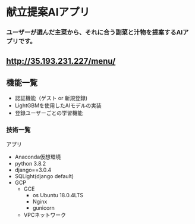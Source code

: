 # 献立提案AIアプリ

### ユーザーが選んだ主菜から、それに合う副菜と汁物を提案するAIアプリです。
## http://35.193.231.227/menu/



## 機能一覧
- 認証機能（ゲスト or 新規登録)
- LightGBMを使用したAIモデルの実装
- 登録ユーザーごとの学習機能

### 技術一覧
アプリ
- Anaconda仮想環境
- python 3.8.2
- django==3.0.4
- SQLight(django default)
- GCP
  - GCE
    - os Ubuntu 18.0.4LTS
    - Nginx
    - gunicorn
  - VPCネットワーク



























